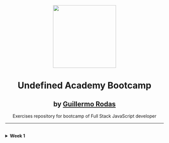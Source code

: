<div align="center">
<img src="https://undefined.academy/assets/images/image02.jpg?v=026ad079" height="200" />

# Undefined Academy Bootcamp 
## by [Guillermo Rodas](https://github.com/glrodasz)

Exercises repository for bootcamp of Full Stack JavaScript developer

---

</div>
<br/>

<details>
<summary> <strong>Week 1</strong> </summary>

- 01: [Markdown Exercise](exercises/week-1/javandresmoreno.md)

</details>
